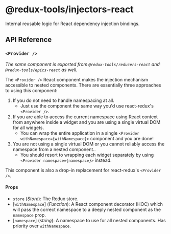 # @redux-tools/injectors-react

Internal reusable logic for React dependency injection bindings.

## API Reference

### `<Provider />`

_The same component is exported from `@redux-tools/reducers-react` and `@redux-tools/epics-react` as well._

The `<Provider />` React component makes the injection mechanism accessible to nested components. There are essentially three approaches to using this component:

1. If you do not need to handle namespacing at all.
   - Just use the component the same way you'd use react-redux's `<Provider />`.
2. If you are able to access the current namespace using React context from anywhere inside a widget and you are using a single virtual DOM for all widgets.
   - You can wrap the entire application in a single `<Provider withNamespace={withNamespace}>` component and you are done!
3. You are not using a single virtual DOM or you cannot reliably access the namespace from a nested component..
   - You should resort to wrapping each widget separately by using `<Provider namespace={namespace}>` instead.

This component is also a drop-in replacement for react-redux's `<Provider />`.

#### Props

- `store` (_Store_): The Redux store.
- [`withNamespace`] \(_Function_): A React component decorator (HOC) which will pass the correct namespace to a deeply nested component as the `namespace` prop.
- [`namespace`] \(_string_): A namespace to use for all nested components. Has priority over `withNamespace`.
